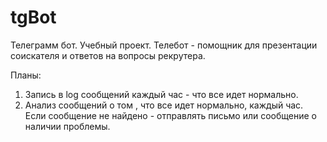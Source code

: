 # tgBot
Телеграмм бот. Учебный проект.
Телебот - помощник для презентации соискателя и ответов на вопросы рекрутера.

Планы:
1. Запись в log сообщений каждый час - что все идет нормально.
2. Анализ сообщений о том , что все идет нормально, каждый час. Если сообщение не найдено - отправлять письмо или сообщение о наличии проблемы.
